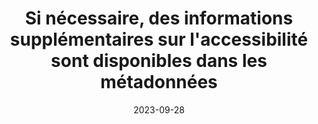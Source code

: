 ---
title: Si nécessaire, des informations supplémentaires sur l'accessibilité sont disponibles dans les métadonnées 
abstract:  
categories: 
    - "Identification"
agrege: E014
opquast: N/A
indiceebook: '14'
description: "Règle n°14"
before: "012"
weight: "014"
after: "016"
actif: '1'
layout: rules
date: 2023-09-28
tags: 
    - "Accessibilité"
    - ""
objectif: 
    - "Améliorer l’accessibilité des contenus aux personnes handicapées."
Meo: 
    - "Rédiger le contenu de l'élément accessibility summary"
Controle: 
    - ""
epubcheck: 
ace: true
humancheck: true
ReadiumGoToolkit: 
Source: 
    - "SNE"
Referentiel: 
    - ""
steps: 
    - "Production numérique"
---